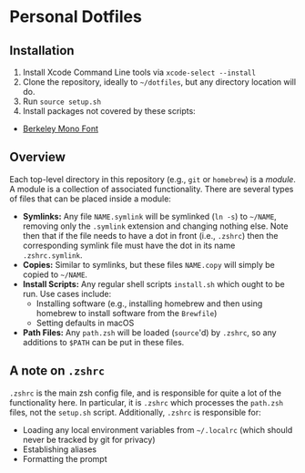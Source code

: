 # Personal Dotfiles

## Installation

1. Install Xcode Command Line tools via `xcode-select --install`
2. Clone the repository, ideally to `~/dotfiles`, but any directory location will do.
3. Run `source setup.sh`
4. Install packages not covered by these scripts:
  - [Berkeley Mono Font](https://berkeleygraphics.com/typefaces/berkeley-mono/)

## Overview

Each top-level directory in this repository (e.g., `git` or `homebrew`) is a _module_. A module is a collection of associated functionality. There are several types of files that can be placed inside a module:
- **Symlinks:** Any file `NAME.symlink` will be symlinked (`ln -s`) to `~/NAME`, removing only the `.symlink` extension and changing nothing else. Note then that if the file needs to have a dot in front (i.e., `.zshrc`) then the corresponding symlink file must have the dot in its name `.zshrc.symlink`.
- **Copies:** Similar to symlinks, but these files `NAME.copy` will simply be copied to `~/NAME`.
- **Install Scripts:** Any regular shell scripts `install.sh` which ought to be run. Use cases include:
  - Installing software (e.g., installing homebrew and then using homebrew to install software from the `Brewfile`)
  - Setting defaults in macOS
- **Path Files:** Any `path.zsh` will be loaded (`source`'d) by `.zshrc`, so any additions to `$PATH` can be put in these files.

## A note on `.zshrc`

`.zshrc` is the main zsh config file, and is responsible for quite a lot of the functionality here. In particular, it is `.zshrc` which processes the `path.zsh` files, not the `setup.sh` script. Additionally, `.zshrc` is responsible for:
- Loading any local environment variables from `~/.localrc` (which should never be tracked by git for privacy)
- Establishing aliases
- Formatting the prompt
